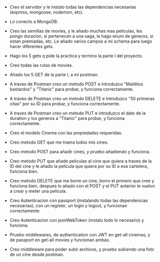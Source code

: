- Creo el servidor y le instalo todas las dependencias necesarias (express, mongoose, nodemon, etc).

- Lo conecto a MongoDB.

- Creo las semillas de movies, y le añado muchas mas peliculas, les pongo duracion, si pertenecen a una saga, le hago enum de generos, si estan premiadas, etc. Le añado varios campos a mi schema para luego hacer diferentes gets.

- Hago los 5 gets q pide la practica y termino la parte I del proyecto.

- Creo todas las rutas de movies.

- Añado los 5 GET de la parte I, a mi postman.

- A traves de Postman creo un metodo POST e introduzco "Malditos bastardos" y "Titanic" para probar, y funciona correctamente.

- A traves de Postman creo un metodo DELETE e introduzco "50 primeras citas" por su ID para probar, y funciona correctamente.

- A traves de Postman creo un metodo PUT e introduzco el dato de la duration y los generos a "Titanic" para probar, y funciona correctamente.

- Creo el modelo Cinema con las propiedades requeridas.

- Creo metodo GET que me traera todos mis cines.

- Creo metodo POST para añadir cines, y pruebo añadiendo y funciona.

- Creo metodo PUT que añade peliculas al cine que quiera a traves de la ID del cine y le añado la pelicula que quiera por su ID a esa cartelera, funciona bien.

- Creo metodo DELETE que me borre un cine, borro el primero que cree y funciona bien, despues lo añado con el POST y el PUT anterior le vuelvo a crear y meter una pelicula.

- Creo Autenticacion con passport (instalando todas las dependencias necesarias), con un register, un login y logout, y funcionan correctamente.

- Creo Autenticacion con jsonWebToken (instalo todo lo necesario) y funciona.

- Pruebo middlewares, de authentication con JWT en get-all cinemas, y de passport en get-all movies y funcionan ambas.

- Creo middleware para poder subir archivos, y pruebo subiendo una foto de un cine desde postman.